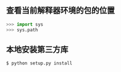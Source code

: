 ## 查看当前解释器环境的包的位置

```py
>>> import sys
>>> sys.path
```

## 本地安装第三方库

```sh
$ python setup.py install
```